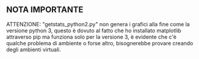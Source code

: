## NOTA IMPORTANTE

ATTENZIONE: "getstats_python2.py" non genera i grafici alla fine come la versione python 3, questo è dovuto al fatto che ho installato matplotlib attraverso pip ma funziona solo per la versione 3, è evidente che c'è qualche problema di ambiente o forse altro, bisognerebbe provare creando degli ambienti virtuali.
